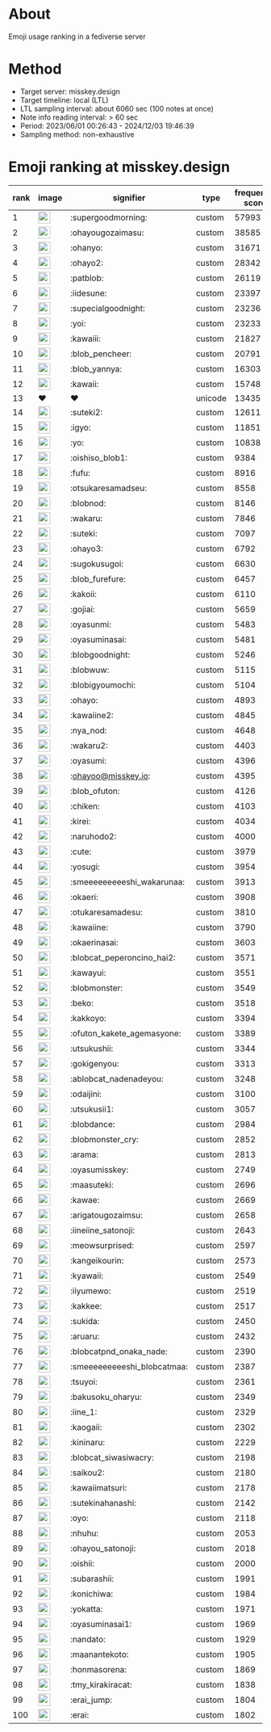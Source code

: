 # About
Emoji usage ranking in a fediverse server

# Method
- Target server: misskey.design
- Target timeline: local (LTL)
- LTL sampling interval: about 6060 sec (100 notes at once)
- Note info reading interval: > 60 sec
- Period: 2023/06/01 00:26:43 - 2024/12/03 19:46:39 
- Sampling method: non-exhaustive

# Emoji ranking at misskey.design

|rank|image|signifier|type|frequency score|
|----|----|----|----|----|
|1|<img height="24" src="https://misskey.design/emoji/supergoodmorning.webp">|:supergoodmorning:|custom|57993|
|2|<img height="24" src="https://misskey.design/emoji/ohayougozaimasu.webp">|:ohayougozaimasu:|custom|38585|
|3|<img height="24" src="https://misskey.design/emoji/ohanyo.webp">|:ohanyo:|custom|31671|
|4|<img height="24" src="https://misskey.design/emoji/ohayo2.webp">|:ohayo2:|custom|28342|
|5|<img height="24" src="https://misskey.design/emoji/patblob.webp">|:patblob:|custom|26119|
|6|<img height="24" src="https://misskey.design/emoji/iidesune.webp">|:iidesune:|custom|23397|
|7|<img height="24" src="https://misskey.design/emoji/supecialgoodnight.webp">|:supecialgoodnight:|custom|23236|
|8|<img height="24" src="https://misskey.design/emoji/yoi.webp">|:yoi:|custom|23233|
|9|<img height="24" src="https://misskey.design/emoji/kawaiii.webp">|:kawaiii:|custom|21827|
|10|<img height="24" src="https://misskey.design/emoji/blob_pencheer.webp">|:blob_pencheer:|custom|20791|
|11|<img height="24" src="https://misskey.design/emoji/blob_yannya.webp">|:blob_yannya:|custom|16303|
|12|<img height="24" src="https://misskey.design/emoji/kawaii.webp">|:kawaii:|custom|15748|
|13|❤|❤|unicode|13435|
|14|<img height="24" src="https://misskey.design/emoji/suteki2.webp">|:suteki2:|custom|12611|
|15|<img height="24" src="https://misskey.design/emoji/igyo.webp">|:igyo:|custom|11851|
|16|<img height="24" src="https://misskey.design/emoji/yo.webp">|:yo:|custom|10838|
|17|<img height="24" src="https://misskey.design/emoji/oishiso_blob1.webp">|:oishiso_blob1:|custom|9384|
|18|<img height="24" src="https://misskey.design/emoji/fufu.webp">|:fufu:|custom|8916|
|19|<img height="24" src="https://misskey.design/emoji/otsukaresamadseu.webp">|:otsukaresamadseu:|custom|8558|
|20|<img height="24" src="https://misskey.design/emoji/blobnod.webp">|:blobnod:|custom|8146|
|21|<img height="24" src="https://misskey.design/emoji/wakaru.webp">|:wakaru:|custom|7846|
|22|<img height="24" src="https://misskey.design/emoji/suteki.webp">|:suteki:|custom|7097|
|23|<img height="24" src="https://misskey.design/emoji/ohayo3.webp">|:ohayo3:|custom|6792|
|24|<img height="24" src="https://misskey.design/emoji/sugokusugoi.webp">|:sugokusugoi:|custom|6630|
|25|<img height="24" src="https://misskey.design/emoji/blob_furefure.webp">|:blob_furefure:|custom|6457|
|26|<img height="24" src="https://misskey.design/emoji/kakoii.webp">|:kakoii:|custom|6110|
|27|<img height="24" src="https://misskey.design/emoji/gojiai.webp">|:gojiai:|custom|5659|
|28|<img height="24" src="https://misskey.design/emoji/oyasunmi.webp">|:oyasunmi:|custom|5483|
|29|<img height="24" src="https://misskey.design/emoji/oyasuminasai.webp">|:oyasuminasai:|custom|5481|
|30|<img height="24" src="https://misskey.design/emoji/blobgoodnight.webp">|:blobgoodnight:|custom|5246|
|31|<img height="24" src="https://misskey.design/emoji/blobwuw.webp">|:blobwuw:|custom|5115|
|32|<img height="24" src="https://misskey.design/emoji/blobigyoumochi.webp">|:blobigyoumochi:|custom|5104|
|33|<img height="24" src="https://misskey.design/emoji/ohayo.webp">|:ohayo:|custom|4893|
|34|<img height="24" src="https://misskey.design/emoji/kawaiine2.webp">|:kawaiine2:|custom|4845|
|35|<img height="24" src="https://misskey.design/emoji/nya_nod.webp">|:nya_nod:|custom|4648|
|36|<img height="24" src="https://misskey.design/emoji/wakaru2.webp">|:wakaru2:|custom|4403|
|37|<img height="24" src="https://misskey.design/emoji/oyasumi.webp">|:oyasumi:|custom|4396|
|38|<img height="24" src="https://misskey.design/emoji/ohayoo.webp">|:ohayoo@misskey.io:|custom|4395|
|39|<img height="24" src="https://misskey.design/emoji/blob_ofuton.webp">|:blob_ofuton:|custom|4126|
|40|<img height="24" src="https://misskey.design/emoji/chiken.webp">|:chiken:|custom|4103|
|41|<img height="24" src="https://misskey.design/emoji/kirei.webp">|:kirei:|custom|4034|
|42|<img height="24" src="https://misskey.design/emoji/naruhodo2.webp">|:naruhodo2:|custom|4000|
|43|<img height="24" src="https://misskey.design/emoji/cute.webp">|:cute:|custom|3979|
|44|<img height="24" src="https://misskey.design/emoji/yosugi.webp">|:yosugi:|custom|3954|
|45|<img height="24" src="https://misskey.design/emoji/smeeeeeeeeeshi_wakarunaa.webp">|:smeeeeeeeeeshi_wakarunaa:|custom|3913|
|46|<img height="24" src="https://misskey.design/emoji/okaeri.webp">|:okaeri:|custom|3908|
|47|<img height="24" src="https://misskey.design/emoji/otukaresamadesu.webp">|:otukaresamadesu:|custom|3810|
|48|<img height="24" src="https://misskey.design/emoji/kawaiine.webp">|:kawaiine:|custom|3790|
|49|<img height="24" src="https://misskey.design/emoji/okaerinasai.webp">|:okaerinasai:|custom|3603|
|50|<img height="24" src="https://misskey.design/emoji/blobcat_peperoncino_hai2.webp">|:blobcat_peperoncino_hai2:|custom|3571|
|51|<img height="24" src="https://misskey.design/emoji/kawayui.webp">|:kawayui:|custom|3551|
|52|<img height="24" src="https://misskey.design/emoji/blobmonster.webp">|:blobmonster:|custom|3549|
|53|<img height="24" src="https://misskey.design/emoji/beko.webp">|:beko:|custom|3518|
|54|<img height="24" src="https://misskey.design/emoji/kakkoyo.webp">|:kakkoyo:|custom|3394|
|55|<img height="24" src="https://misskey.design/emoji/ofuton_kakete_agemasyone.webp">|:ofuton_kakete_agemasyone:|custom|3389|
|56|<img height="24" src="https://misskey.design/emoji/utsukushii.webp">|:utsukushii:|custom|3344|
|57|<img height="24" src="https://misskey.design/emoji/gokigenyou.webp">|:gokigenyou:|custom|3313|
|58|<img height="24" src="https://misskey.design/emoji/ablobcat_nadenadeyou.webp">|:ablobcat_nadenadeyou:|custom|3248|
|59|<img height="24" src="https://misskey.design/emoji/odaijini.webp">|:odaijini:|custom|3100|
|60|<img height="24" src="https://misskey.design/emoji/utsukusii1.webp">|:utsukusii1:|custom|3057|
|61|<img height="24" src="https://misskey.design/emoji/blobdance.webp">|:blobdance:|custom|2984|
|62|<img height="24" src="https://misskey.design/emoji/blobmonster_cry.webp">|:blobmonster_cry:|custom|2852|
|63|<img height="24" src="https://misskey.design/emoji/arama.webp">|:arama:|custom|2813|
|64|<img height="24" src="https://misskey.design/emoji/oyasumisskey.webp">|:oyasumisskey:|custom|2749|
|65|<img height="24" src="https://misskey.design/emoji/maasuteki.webp">|:maasuteki:|custom|2696|
|66|<img height="24" src="https://misskey.design/emoji/kawae.webp">|:kawae:|custom|2669|
|67|<img height="24" src="https://misskey.design/emoji/arigatougozaimsu.webp">|:arigatougozaimsu:|custom|2658|
|68|<img height="24" src="https://misskey.design/emoji/iineiine_satonoji.webp">|:iineiine_satonoji:|custom|2643|
|69|<img height="24" src="https://misskey.design/emoji/meowsurprised.webp">|:meowsurprised:|custom|2597|
|70|<img height="24" src="https://misskey.design/emoji/kangeikourin.webp">|:kangeikourin:|custom|2573|
|71|<img height="24" src="https://misskey.design/emoji/kyawaii.webp">|:kyawaii:|custom|2549|
|72|<img height="24" src="https://misskey.design/emoji/iiyumewo.webp">|:iiyumewo:|custom|2519|
|73|<img height="24" src="https://misskey.design/emoji/kakkee.webp">|:kakkee:|custom|2517|
|74|<img height="24" src="https://misskey.design/emoji/sukida.webp">|:sukida:|custom|2450|
|75|<img height="24" src="https://misskey.design/emoji/aruaru.webp">|:aruaru:|custom|2432|
|76|<img height="24" src="https://misskey.design/emoji/blobcatpnd_onaka_nade.webp">|:blobcatpnd_onaka_nade:|custom|2390|
|77|<img height="24" src="https://misskey.design/emoji/smeeeeeeeeeshi_blobcatmaa.webp">|:smeeeeeeeeeshi_blobcatmaa:|custom|2387|
|78|<img height="24" src="https://misskey.design/emoji/tsuyoi.webp">|:tsuyoi:|custom|2361|
|79|<img height="24" src="https://misskey.design/emoji/bakusoku_oharyu.webp">|:bakusoku_oharyu:|custom|2349|
|80|<img height="24" src="https://misskey.design/emoji/iine_1.webp">|:iine_1:|custom|2329|
|81|<img height="24" src="https://misskey.design/emoji/kaogaii.webp">|:kaogaii:|custom|2302|
|82|<img height="24" src="https://misskey.design/emoji/kininaru.webp">|:kininaru:|custom|2229|
|83|<img height="24" src="https://misskey.design/emoji/blobcat_siwasiwacry.webp">|:blobcat_siwasiwacry:|custom|2198|
|84|<img height="24" src="https://misskey.design/emoji/saikou2.webp">|:saikou2:|custom|2180|
|85|<img height="24" src="https://misskey.design/emoji/kawaiimatsuri.webp">|:kawaiimatsuri:|custom|2178|
|86|<img height="24" src="https://misskey.design/emoji/sutekinahanashi.webp">|:sutekinahanashi:|custom|2142|
|87|<img height="24" src="https://misskey.design/emoji/oyo.webp">|:oyo:|custom|2118|
|88|<img height="24" src="https://misskey.design/emoji/nhuhu.webp">|:nhuhu:|custom|2053|
|89|<img height="24" src="https://misskey.design/emoji/ohayou_satonoji.webp">|:ohayou_satonoji:|custom|2018|
|90|<img height="24" src="https://misskey.design/emoji/oishii.webp">|:oishii:|custom|2000|
|91|<img height="24" src="https://misskey.design/emoji/subarashii.webp">|:subarashii:|custom|1991|
|92|<img height="24" src="https://misskey.design/emoji/konichiwa.webp">|:konichiwa:|custom|1984|
|93|<img height="24" src="https://misskey.design/emoji/yokatta.webp">|:yokatta:|custom|1971|
|94|<img height="24" src="https://misskey.design/emoji/oyasuminasai1.webp">|:oyasuminasai1:|custom|1969|
|95|<img height="24" src="https://misskey.design/emoji/nandato.webp">|:nandato:|custom|1929|
|96|<img height="24" src="https://misskey.design/emoji/maanantekoto.webp">|:maanantekoto:|custom|1905|
|97|<img height="24" src="https://misskey.design/emoji/honmasorena.webp">|:honmasorena:|custom|1869|
|98|<img height="24" src="https://misskey.design/emoji/tmy_kirakiracat.webp">|:tmy_kirakiracat:|custom|1838|
|99|<img height="24" src="https://misskey.design/emoji/erai_jump.webp">|:erai_jump:|custom|1804|
|100|<img height="24" src="https://misskey.design/emoji/erai.webp">|:erai:|custom|1802|
